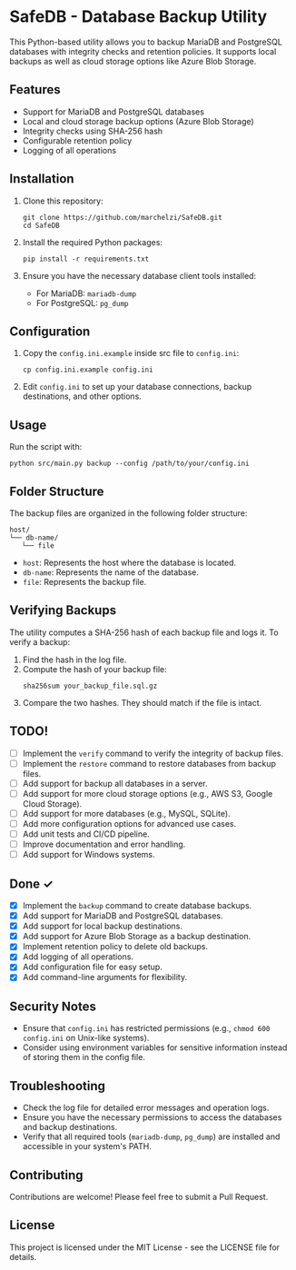 # SafeDB - Database Backup Utility

This Python-based utility allows you to backup MariaDB and PostgreSQL databases with integrity checks and retention policies. It supports local backups as well as cloud storage options like Azure Blob Storage.

## Features

- Support for MariaDB and PostgreSQL databases
- Local and cloud storage backup options (Azure Blob Storage)
- Integrity checks using SHA-256 hash
- Configurable retention policy
- Logging of all operations

## Installation

1. Clone this repository:
   ```
   git clone https://github.com/marchelzi/SafeDB.git
   cd SafeDB
   ```

2. Install the required Python packages:
   ```
   pip install -r requirements.txt
   ```

3. Ensure you have the necessary database client tools installed:
   - For MariaDB: `mariadb-dump`
   - For PostgreSQL: `pg_dump`

## Configuration

1. Copy the `config.ini.example` inside src file to `config.ini`:
   ```
   cp config.ini.example config.ini
   ```

2. Edit `config.ini` to set up your database connections, backup destinations, and other options.

## Usage

Run the script with:

```
python src/main.py backup --config /path/to/your/config.ini
```

## Folder Structure

The backup files are organized in the following folder structure:

```
host/
└── db-name/
   └── file
```

- `host`: Represents the host where the database is located.
- `db-name`: Represents the name of the database.
- `file`: Represents the backup file.

## Verifying Backups

The utility computes a SHA-256 hash of each backup file and logs it. To verify a backup:

1. Find the hash in the log file.
2. Compute the hash of your backup file:
   ```
   sha256sum your_backup_file.sql.gz
   ```
3. Compare the two hashes. They should match if the file is intact.

## TODO!

- [ ] Implement the `verify` command to verify the integrity of backup files.
- [ ] Implement the `restore` command to restore databases from backup files.
- [ ] Add support for backup all databases in a server.
- [ ] Add support for more cloud storage options (e.g., AWS S3, Google Cloud Storage).
- [ ] Add support for more databases (e.g., MySQL, SQLite).
- [ ] Add more configuration options for advanced use cases.
- [ ] Add unit tests and CI/CD pipeline.
- [ ] Improve documentation and error handling.
- [ ] Add support for Windows systems.

## Done ✓
- [x] Implement the `backup` command to create database backups.
- [x] Add support for MariaDB and PostgreSQL databases.
- [x] Add support for local backup destinations.
- [x] Add support for Azure Blob Storage as a backup destination.
- [x] Implement retention policy to delete old backups.
- [x] Add logging of all operations.
- [x] Add configuration file for easy setup.
- [x] Add command-line arguments for flexibility.

## Security Notes

- Ensure that `config.ini` has restricted permissions (e.g., `chmod 600 config.ini` on Unix-like systems).
- Consider using environment variables for sensitive information instead of storing them in the config file.

## Troubleshooting

- Check the log file for detailed error messages and operation logs.
- Ensure you have the necessary permissions to access the databases and backup destinations.
- Verify that all required tools (`mariadb-dump`, `pg_dump`) are installed and accessible in your system's PATH.

## Contributing

Contributions are welcome! Please feel free to submit a Pull Request.

## License

This project is licensed under the MIT License - see the LICENSE file for details.
